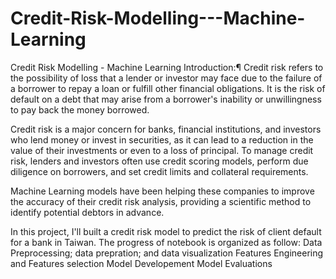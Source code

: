 # Credit-Risk-Modelling---Machine-Learning
Credit Risk Modelling - Machine Learning
Introduction:¶
Credit risk refers to the possibility of loss that a lender or investor may face due to the failure of a borrower to repay a loan or fulfill other financial obligations. It is the risk of default on a debt that may arise from a borrower's inability or unwillingness to pay back the money borrowed.

Credit risk is a major concern for banks, financial institutions, and investors who lend money or invest in securities, as it can lead to a reduction in the value of their investments or even to a loss of principal. To manage credit risk, lenders and investors often use credit scoring models, perform due diligence on borrowers, and set credit limits and collateral requirements.

Machine Learning models have been helping these companies to improve the accuracy of their credit risk analysis, providing a scientific method to identify potential debtors in advance.

In this project, I'll built a credit risk model to predict the risk of client default for a bank in Taiwan.
The progress of notebook is organized as follow:
Data Preprocessing; data prepration; and data visualization
Features Engineering and Features selection
Model Developement
Model Evaluations
